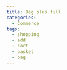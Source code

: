 ```yaml
---
title: Bag plus fill
categories:
  - Commerce
tags:
  - shopping
  - add
  - cart
  - basket
  - bag
---
```

